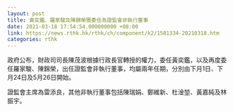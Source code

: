 ```yaml
---
layout: post
title: 黃奕鑑、羅家駿及陳錦榮獲委任為證監會非執行董事
date: 2021-03-18 17:54:54.000000000 +08:00
link: https://news.rthk.hk/rthk/ch/component/k2/1581334-20210318.htm
categories: rthk
---
```


政府公布，財政司司長陳茂波根據行政長官轉授的權力，委任黃奕鑑，以及再度委任羅家駿、陳錦榮，出任證監會非執行董事，均屬兩年任期，分別由下月1日、下月24日及5月26日開始。

證監會主席為雷添良，其他非執行董事包括陳瑞娟、鄭維新、杜淦堃、黃嘉純及林振宇。
